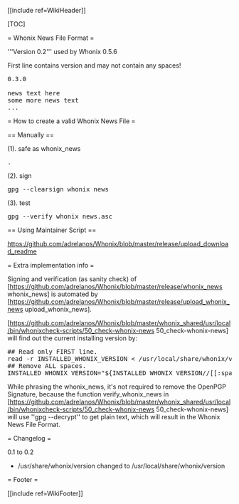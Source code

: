 [[include ref=WikiHeader]]

[TOC]

= Whonix News File Format =

'''Version 0.2''' used by Whonix 0.5.6

First line contains version and may not contain any spaces!

<pre>0.3.0

news text here
some more news text
...</pre>
= How to create a valid Whonix News File =

== Manually ==

(1). safe as whonix_news

<pre>.</pre>
(2). sign

<pre>gpg --clearsign whonix_news</pre>
(3). test

<pre>gpg --verify whonix_news.asc</pre>
== Using Maintainer Script ==

https://github.com/adrelanos/Whonix/blob/master/release/upload_download_readme

= Extra implementation info =

Signing and verification (as sanity check) of [https://github.com/adrelanos/Whonix/blob/master/release/whonix_news whonix_news] is automated by [https://github.com/adrelanos/Whonix/blob/master/release/upload_whonix_news upload_whonix_news].

[https://github.com/adrelanos/Whonix/blob/master/whonix_shared/usr/local/bin/whonixcheck-scripts/50_check-whonix-news 50_check-whonix-news] will find out the current installing version by:

<pre>## Read only FIRST line.
read -r INSTALLED_WHONIX_VERSION &lt; /usr/local/share/whonix/version
## Remove ALL spaces.
INSTALLED_WHONIX_VERSION=&quot;${INSTALLED_WHONIX_VERSION//[[:space:]]}&quot;</pre>
While phrasing the whonix_news, it's not required to remove the OpenPGP Signature, because the function verify_whonix_news in [https://github.com/adrelanos/Whonix/blob/master/whonix_shared/usr/local/bin/whonixcheck-scripts/50_check-whonix-news 50_check-whonix-news] will use ''gpg --decrypt'' to get plain text, which will result in the Whonix News File Format.

= Changelog =

0.1 to 0.2

* /usr/share/whonix/version changed to /usr/local/share/whonix/version

= Footer =

[[include ref=WikiFooter]]

